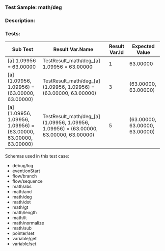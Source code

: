 ### **Test Sample:** math/deg
### **Description:** 

### Tests:
| Sub Test | Result Var.Name | Result Var.Id | Expected Value
| ----------- | ----------- | ----------- |----------- |
| [a] 1.09956 = 63.00000 | TestResult_math/deg_[a] 1.09956 = 63.00000 | 1 | 63.00000
| [a] (1.09956, 1.09956) = (63.00000, 63.00000) | TestResult_math/deg_[a] (1.09956, 1.09956) = (63.00000, 63.00000) | 3 | (63.00000, 63.00000)
| [a] (1.09956, 1.09956, 1.09956) = (63.00000, 63.00000, 63.00000) | TestResult_math/deg_[a] (1.09956, 1.09956, 1.09956) = (63.00000, 63.00000, 63.00000) | 5 | (63.00000, 63.00000, 63.00000)

Schemas used in this test case:
- debug/log
- event/onStart
- flow/branch
- flow/sequence
- math/abs
- math/and
- math/deg
- math/dot
- math/gt
- math/length
- math/lt
- math/normalize
- math/sub
- pointer/set
- variable/get
- variable/set
